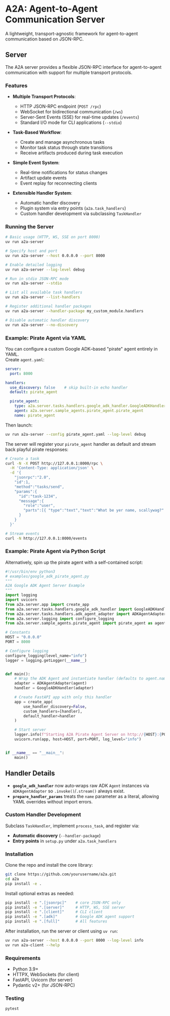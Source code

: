 # A2A: Agent-to-Agent Communication Server

A lightweight, transport-agnostic framework for agent-to-agent communication based on JSON-RPC.

## Server

The A2A server provides a flexible JSON-RPC interface for agent-to-agent communication with support for multiple transport protocols.

### Features

- **Multiple Transport Protocols**:
  - HTTP JSON-RPC endpoint (`POST /rpc`)
  - WebSocket for bidirectional communication (`/ws`)
  - Server-Sent Events (SSE) for real-time updates (`/events`)
  - Standard I/O mode for CLI applications (`--stdio`)

- **Task-Based Workflow**:
  - Create and manage asynchronous tasks
  - Monitor task status through state transitions
  - Receive artifacts produced during task execution

- **Simple Event System**:
  - Real-time notifications for status changes
  - Artifact update events
  - Event replay for reconnecting clients

- **Extensible Handler System**:
  - Automatic handler discovery
  - Plugin system via entry points (`a2a.task_handlers`)
  - Custom handler development via subclassing `TaskHandler`

### Running the Server

```bash
# Basic usage (HTTP, WS, SSE on port 8000)
uv run a2a-server

# Specify host and port
uv run a2a-server --host 0.0.0.0 --port 8000

# Enable detailed logging
uv run a2a-server --log-level debug

# Run in stdio JSON-RPC mode
uv run a2a-server --stdio

# List all available task handlers
uv run a2a-server --list-handlers

# Register additional handler packages
uv run a2a-server --handler-package my_custom_module.handlers

# Disable automatic handler discovery
uv run a2a-server --no-discovery
```

### Example: Pirate Agent via YAML

You can configure a custom Google ADK–based "pirate" agent entirely in YAML.  
Create `agent.yaml`:

```yaml
server:
  port: 8000

handlers:
  use_discovery: false    # skip built-in echo handler
  default: pirate_agent

  pirate_agent:
    type: a2a.server.tasks.handlers.google_adk_handler.GoogleADKHandler
    agent: a2a.server.sample_agents.pirate_agent.pirate_agent
    name: pirate_agent
```

Then launch:

```bash
uv run a2a-server --config pirate_agent.yaml --log-level debug
```

The server will register your `pirate_agent` handler as default and stream back playful pirate responses:

```bash
# Create a task
curl -N -X POST http://127.0.0.1:8000/rpc \
  -H 'Content-Type: application/json' \
  -d '{
    "jsonrpc":"2.0",
    "id":1,
    "method":"tasks/send",
    "params":{
      "id":"task-1234",
      "message":{
        "role":"user",
        "parts":[{ "type":"text","text":"What be yer name, scallywag?" }]
      }
    }
  }'

# Stream events
curl -N http://127.0.0.1:8000/events
```

### Example: Pirate Agent via Python Script

Alternatively, spin up the pirate agent with a self-contained script:

```python
#!/usr/bin/env python3
# examples/google_adk_pirate_agent.py
"""
A2A Google ADK Agent Server Example
"""
import logging
import uvicorn
from a2a.server.app import create_app
from a2a.server.tasks.handlers.google_adk_handler import GoogleADKHandler
from a2a.server.tasks.handlers.adk_agent_adapter import ADKAgentAdapter
from a2a.server.logging import configure_logging
from a2a.server.sample_agents.pirate_agent import pirate_agent as agent

# Constants
HOST = "0.0.0.0"
PORT = 8000

# Configure logging
configure_logging(level_name="info")
logger = logging.getLogger(__name__)


def main():
    # Wrap the ADK Agent and instantiate handler (defaults to agent.name)
    adapter = ADKAgentAdapter(agent)
    handler = GoogleADKHandler(adapter)

    # Create FastAPI app with only this handler
    app = create_app(
        use_handler_discovery=False,
        custom_handlers=[handler],
        default_handler=handler
    )

    # Start server
    logger.info(f"Starting A2A Pirate Agent Server on http://{HOST}:{PORT}")
    uvicorn.run(app, host=HOST, port=PORT, log_level="info")


if __name__ == "__main__":
    main()
```

## Handler Details

- **`google_adk_handler`** now auto‑wraps raw ADK `Agent` instances via `ADKAgentAdapter` so `.invoke()`/`.stream()` always exist.
- **`prepare_handler_params`** treats the `name` parameter as a literal, allowing YAML overrides without import errors.

### Custom Handler Development

Subclass `TaskHandler`, implement `process_task`, and register via:

- **Automatic discovery** (`--handler-package`)
- **Entry points** in `setup.py` under `a2a.task_handlers`

### Installation

Clone the repo and install the core library:

```bash
git clone https://github.com/yourusername/a2a.git
cd a2a
pip install -e .
```

Install optional extras as needed:

```bash
pip install -e ".[jsonrpc]"    # core JSON-RPC only
pip install -e ".[server]"     # HTTP, WS, SSE server
pip install -e ".[client]"     # CLI client
pip install -e ".[adk]"        # Google ADK agent support
pip install -e ".[full]"       # All features
```

After installation, run the server or client using `uv run`:

```bash
uv run a2a-server --host 0.0.0.0 --port 8000 --log-level info
uv run a2a-client --help
```

### Requirements

- Python 3.9+
- HTTPX, WebSockets (for client)
- FastAPI, Uvicorn (for server)
- Pydantic v2+ (for JSON-RPC)

### Testing

```bash
pytest
```

